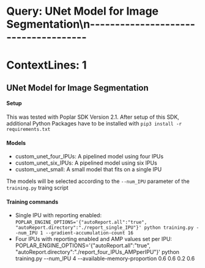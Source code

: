 # Query: UNet Model for Image Segmentation\n-------------------------------------
# ContextLines: 1

UNet Model for Image Segmentation
---------------------------------

#### Setup

This was tested with Poplar SDK Version 2.1. 
After setup of this SDK, additional Python Packages have to be installed with `pip3 install -r requirements.txt`

#### Models

* custom_unet_four_IPUs: A pipelined model using four IPUs
* custom_unet_six_IPUs: A pipelined model using six IPUs
* custom_unet_small: A small model that fits on a single IPU

The models will be selected according to the `--num_IPU` parameter of the `training.py` traing script

#### Training commands
* Single IPU with reporting enabled: `POPLAR_ENGINE_OPTIONS='{"autoReport.all":"true", "autoReport.directory":"./report_single_IPU"}' python training.py --num_IPU 1 --gradient-accumulation-count 16`
* Four IPUs with reporting enabled and AMP values set per IPU:  POPLAR_ENGINE_OPTIONS='{"autoReport.all":"true", "autoReport.directory":"./report_four_IPUs_AMPperIPU"}'  python training.py --num_IPU 4 --available-memory-proportion 0.6 0.6 0.2 0.6




